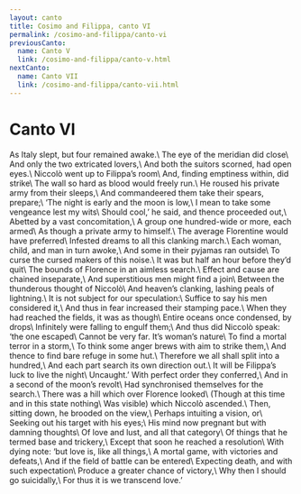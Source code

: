 ```yaml
---
layout: canto
title: Cosimo and Filippa, canto VI
permalink: /cosimo-and-filippa/canto-vi
previousCanto:
  name: Canto V
  link: /cosimo-and-filippa/canto-v.html
nextCanto:
  name: Canto VII
  link: /cosimo-and-filippa/canto-vii.html
---
```


# Canto VI
As Italy slept, but four remained awake.\\
The eye of the meridian did close\\
And only the two extricated lovers,\\
And both the suitors scorned, had open eyes.\\
Niccolò went up to Filippa’s room\\
And, finding emptiness within, did strike\\
The wall so hard as blood would freely run.\\
He roused his private army from their sleeps,\\
And commandeered them take their spears, prepare;\\
‘The night is early and the moon is low,\\
I mean to take some vengeance lest my wits\\
Should cool,’ he said, and thence proceeded out,\\
Abetted by a vast concomitation,\\
A group one hundred-wide or more, each armed\\
As though a private army to himself.\\
The average Florentine would have preferred\\
Infested dreams to all this clanking march.\\
Each woman, child, and man in turn awoke,\\
And some in their pyjamas ran outside\\
To curse the cursed makers of this noise.\\
It was but half an hour before they’d quit\\
The bounds of Florence in an aimless search.\\
Effect and cause are chained inseparate,\\
And superstitious men might find a join\\
Between the thunderous thought of Niccolò\\
And heaven’s clanking, lashing peals of lightning.\\
It is not subject for our speculation:\\
Suffice to say his men considered it,\\
And thus in fear increased their stamping pace.\\
When they had reached the fields, it was as though\\
Entire oceans once condensed, by drops\\
Infinitely were falling to engulf them;\\
And thus did Niccolò speak: ‘the one escaped\\
Cannot be very far. It’s woman’s nature\\
To find a mortal terror in a storm,\\
To think some anger brews with aim to strike them,\\
And thence to find bare refuge in some hut.\\
Therefore we all shall split into a hundred,\\
And each part search its own direction out.\\
It will be Filippa’s luck to live the night\\
Uncaught.’ With perfect order they conferred,\\
And in a second of the moon’s revolt\\
Had synchronised themselves for the search.\\
There was a hill which over Florence looked\\
(Though at this time and in this state nothing\\
Was visible) which Niccolò ascended.\\
Then, sitting down, he brooded on the view,\\
Perhaps intuiting a vision, or\\
Seeking out his target with his eyes;\\
His mind now pregnant but with damning thoughts\\
Of love and lust, and all that category\\
Of things that he termed base and trickery,\\
Except that soon he reached a resolution\\
With dying note: ‘but love is, like all things,\\
A mortal game, with victories and defeats,\\
And if the field of battle can be entered\\
Expecting death, and with such expectation\\
Produce a greater chance of victory,\\
Why then I should go suicidally,\\
For thus it is we transcend love.’